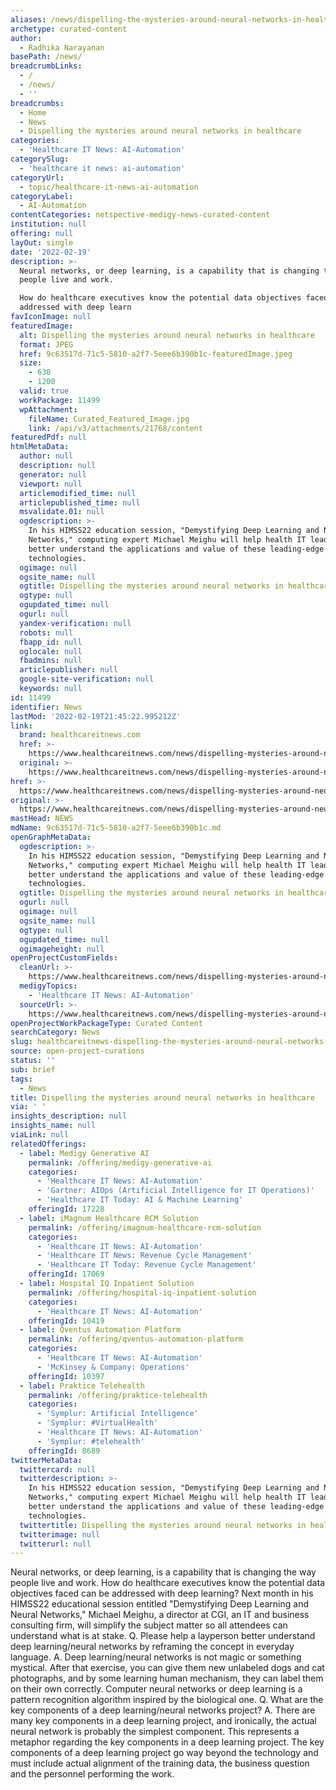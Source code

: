 ```yaml
---
aliases: /news/dispelling-the-mysteries-around-neural-networks-in-healthcare
archetype: curated-content
author:
  - Radhika Narayanan
basePath: /news/
breadcrumbLinks:
  - /
  - /news/
  - ''
breadcrumbs:
  - Home
  - News
  - Dispelling the mysteries around neural networks in healthcare
categories:
  - 'Healthcare IT News: AI-Automation'
categorySlug:
  - 'healthcare it news: ai-automation'
categoryUrl:
  - topic/healthcare-it-news-ai-automation
categoryLabel:
  - AI-Automation
contentCategories: netspective-medigy-news-curated-content
institution: null
offering: null
layOut: single
date: '2022-02-19'
description: >-
  Neural networks, or deep learning, is a capability that is changing the way
  people live and work.

  How do healthcare executives know the potential data objectives faced can be
  addressed with deep learn
favIconImage: null
featuredImage:
  alt: Dispelling the mysteries around neural networks in healthcare
  format: JPEG
  href: 9c63517d-71c5-5810-a2f7-5eee6b390b1c-featuredImage.jpeg
  size:
    - 630
    - 1200
  valid: true
  workPackage: 11499
  wpAttachment:
    fileName: Curated_Featured_Image.jpg
    link: /api/v3/attachments/21768/content
featuredPdf: null
htmlMetaData:
  author: null
  description: null
  generator: null
  viewport: null
  articlemodified_time: null
  articlepublished_time: null
  msvalidate.01: null
  ogdescription: >-
    In his HIMSS22 education session, "Demystifying Deep Learning and Neural
    Networks," computing expert Michael Meighu will help health IT leaders
    better understand the applications and value of these leading-edge
    technologies.
  ogimage: null
  ogsite_name: null
  ogtitle: Dispelling the mysteries around neural networks in healthcare
  ogtype: null
  ogupdated_time: null
  ogurl: null
  yandex-verification: null
  robots: null
  fbapp_id: null
  oglocale: null
  fbadmins: null
  articlepublisher: null
  google-site-verification: null
  keywords: null
id: 11499
identifier: News
lastMod: '2022-02-19T21:45:22.995212Z'
link:
  brand: healthcareitnews.com
  href: >-
    https://www.healthcareitnews.com/news/dispelling-mysteries-around-neural-networks-healthcare
  original: >-
    https://www.healthcareitnews.com/news/dispelling-mysteries-around-neural-networks-healthcare
href: >-
  https://www.healthcareitnews.com/news/dispelling-mysteries-around-neural-networks-healthcare
original: >-
  https://www.healthcareitnews.com/news/dispelling-mysteries-around-neural-networks-healthcare
mastHead: NEWS
mdName: 9c63517d-71c5-5810-a2f7-5eee6b390b1c.md
openGraphMetaData:
  ogdescription: >-
    In his HIMSS22 education session, "Demystifying Deep Learning and Neural
    Networks," computing expert Michael Meighu will help health IT leaders
    better understand the applications and value of these leading-edge
    technologies.
  ogtitle: Dispelling the mysteries around neural networks in healthcare
  ogurl: null
  ogimage: null
  ogsite_name: null
  ogtype: null
  ogupdated_time: null
  ogimageheight: null
openProjectCustomFields:
  cleanUrl: >-
    https://www.healthcareitnews.com/news/dispelling-mysteries-around-neural-networks-healthcare
  medigyTopics:
    - 'Healthcare IT News: AI-Automation'
  sourceUrl: >-
    https://www.healthcareitnews.com/news/dispelling-mysteries-around-neural-networks-healthcare
openProjectWorkPackageType: Curated Content
searchCategory: News
slug: healthcareitnews-dispelling-the-mysteries-around-neural-networks-in-healthcare
source: open-project-curations
status: ''
sub: brief
tags:
  - News
title: Dispelling the mysteries around neural networks in healthcare
via: ' '
insights_description: null
insights_name: null
viaLink: null
relatedOfferings:
  - label: Medigy Generative AI
    permalink: /offering/medigy-generative-ai
    categories:
      - 'Healthcare IT News: AI-Automation'
      - 'Gartner: AIOps (Artificial Intelligence for IT Operations)'
      - 'Healthcare IT Today: AI & Machine Learning'
    offeringId: 17228
  - label: iMagnum Healthcare RCM Solution
    permalink: /offering/imagnum-healthcare-rcm-solution
    categories:
      - 'Healthcare IT News: AI-Automation'
      - 'Healthcare IT News: Revenue Cycle Management'
      - 'Healthcare IT Today: Revenue Cycle Management'
    offeringId: 17069
  - label: Hospital IQ Inpatient Solution
    permalink: /offering/hospital-iq-inpatient-solution
    categories:
      - 'Healthcare IT News: AI-Automation'
    offeringId: 10419
  - label: Qventus Automation Platform
    permalink: /offering/qventus-automation-platform
    categories:
      - 'Healthcare IT News: AI-Automation'
      - 'McKinsey & Company: Operations'
    offeringId: 10397
  - label: Praktice Telehealth
    permalink: /offering/praktice-telehealth
    categories:
      - 'Symplur: Artificial Intelligence'
      - 'Symplur: #VirtualHealth'
      - 'Healthcare IT News: AI-Automation'
      - 'Symplur: #telehealth'
    offeringId: 8689
twitterMetaData:
  twittercard: null
  twitterdescription: >-
    In his HIMSS22 education session, "Demystifying Deep Learning and Neural
    Networks," computing expert Michael Meighu will help health IT leaders
    better understand the applications and value of these leading-edge
    technologies.
  twittertitle: Dispelling the mysteries around neural networks in healthcare
  twitterimage: null
  twitterurl: null
---
```

<p>Neural networks, or deep learning, is a capability that is changing the way people live and work.
How do healthcare executives know the potential data objectives faced can be addressed with deep learning?
Next month in his HIMSS22 educational session entitled "Demystifying Deep Learning and Neural Networks," Michael Meighu, a director at CGI, an IT and business consulting firm, will simplify the subject matter so all attendees can understand what is at stake.
Q. Please help a layperson better understand deep learning/neural networks by reframing the concept in everyday language.
A. Deep learning/neural networks is not magic or something mystical.
After that exercise, you can give them new unlabeled dogs and cat photographs, and by some learning human mechanism, they can label them on their own correctly.
Computer neural networks or deep learning is a pattern recognition algorithm inspired by the biological one.
Q. What are the key components of a deep learning/neural networks project?
A. There are many key components in a deep learning project, and ironically, the actual neural network is probably the simplest component.
This represents a metaphor regarding the key components in a deep learning project.
The key components of a deep learning project go way beyond the technology and must include actual alignment of the training data, the business question and the personnel performing the work.</p>
